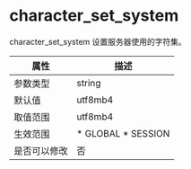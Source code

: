 character_set_system 
=========================================

character_set_system 设置服务器使用的字符集。


| **属性** |                                                   **描述**                                                   |
|--------|------------------------------------------------------------------------------------------------------------|
| 参数类型   | string                                                                                                     |
| 默认值    | utf8mb4                                                                                                    |
| 取值范围   | utf8mb4                                                                                                    |
| 生效范围   | * GLOBAL   * SESSION    |
| 是否可以修改 | 否                                                                                                          |



